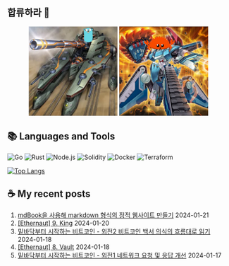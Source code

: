 ## 합류하라 🤝

<div align="center">
    <img src="https://github.com/piatoss3612/piatoss3612/blob/main/assets/go.png" alt="합류하라-go" width="40%" height="auto">
    <img src="https://github.com/piatoss3612/piatoss3612/blob/main/assets/rust.png" alt="합류하라-rust" width="40%" height="auto">
</div>

## 📚 Languages and Tools

![Go](https://img.shields.io/badge/Go-00ADD8?style=for-the-badge&logo=go&logoColor=white)
![Rust](https://img.shields.io/badge/Rust-000000?style=for-the-badge&logo=rust&logoColor=white)
![Node.js](https://img.shields.io/badge/Node.js-43853D?style=for-the-badge&logo=node.js&logoColor=white)
![Solidity](https://img.shields.io/badge/solidity-363636?style=for-the-badge&logo=solidity&logoColor=white)
![Docker](https://img.shields.io/badge/docker-%230db7ed.svg?style=for-the-badge&logo=docker&logoColor=white)
![Terraform](https://img.shields.io/badge/terraform-%235835CC.svg?style=for-the-badge&logo=terraform&logoColor=white)

[![Top Langs](https://github-readme-stats.vercel.app/api/top-langs/?username=piatoss3612&layout=compact)](https://github.com/piatoss3612/github-readme-stats)

## ☕ My recent posts

1. [mdBook을 사용해 markdown 형식의 정적 웹사이트 만들기](https://piatoss3612.tistory.com/105) 2024-01-21
2. [[Ethernaut] 9. King](https://piatoss3612.tistory.com/104) 2024-01-20
3. [밑바닥부터 시작하는 비트코인 - 외전2 비트코인 백서 의식의 흐름대로 읽기](https://piatoss3612.tistory.com/103) 2024-01-18
4. [[Ethernaut] 8. Vault](https://piatoss3612.tistory.com/102) 2024-01-18
5. [밑바닥부터 시작하는 비트코인 - 외전1 네트워크 요청 및 응답 개선](https://piatoss3612.tistory.com/101) 2024-01-17
